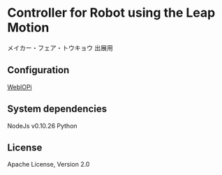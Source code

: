 # Controller for Robot using the Leap Motion
メイカー・フェア・トウキョウ 出展用

## Configuration
[WeblOPi](https://code.google.com/p/webiopi/)

## System dependencies
NodeJs v0.10.26
Python

## License
Apache License, Version 2.0
